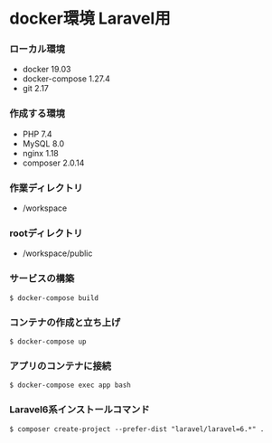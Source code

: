 # docker環境 Laravel用

### ローカル環境
- docker 19.03
- docker-compose 1.27.4
- git 2.17

### 作成する環境
- PHP 7.4
- MySQL 8.0
- nginx 1.18
- composer 2.0.14

### 作業ディレクトリ
- /workspace

### rootディレクトリ
- /workspace/public

### サービスの構築
```
$ docker-compose build
```

### コンテナの作成と立ち上げ
```
$ docker-compose up
```

### アプリのコンテナに接続
```
$ docker-compose exec app bash
```

### Laravel6系インストールコマンド
```
$ composer create-project --prefer-dist "laravel/laravel=6.*" .
```